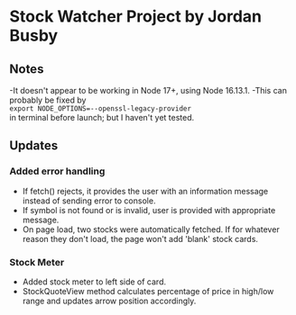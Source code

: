 # Stock Watcher Project by Jordan Busby

## Notes
-It doesn't appear to be working in Node 17+, using Node 16.13.1.
-This can probably be fixed by  
`export NODE_OPTIONS=--openssl-legacy-provider`  
in terminal before launch; but I haven't yet tested.

## Updates

### Added error handling
- If fetch() rejects, it provides the user with an information message instead of sending error to console.
- If symbol is not found or is invalid, user is provided with appropriate message.
- On page load, two stocks were automatically fetched. If for whatever reason they don't load, the page won't add 'blank' stock cards.

### Stock Meter
- Added stock meter to left side of card.
- StockQuoteView method calculates percentage of price in high/low range and updates arrow position accordingly.